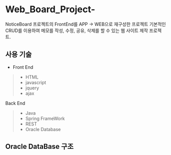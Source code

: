 # Web_Board_Project-
NoticeBoard 프로젝트의 FrontEnd를 APP -> WEB으로 재구성한 프로젝트
기본적인 CRUD를 이용하여 메모를 작성, 수정, 공유, 삭제를 할 수 있는 웹 사이트 제작 프로젝트.

## 사용 기술
+ Front End 
> + HTML 
> + javascript
> + jquery
> + ajax

Back End
> + Java
> + Spring FrameWork
> + REST
> + Oracle Database



## Oracle DataBase 구조
